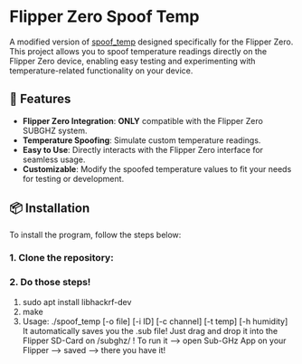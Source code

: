 # Flipper Zero Spoof Temp

A modified version of [spoof_temp](https://github.com/rgerganov/spoof_temp) designed specifically for the Flipper Zero. This project allows you to spoof temperature readings directly on the Flipper Zero device, enabling easy testing and experimenting with temperature-related functionality on your device.

## 🚀 Features

- **Flipper Zero Integration**: **ONLY** compatible with the Flipper Zero SUBGHZ system.
- **Temperature Spoofing**: Simulate custom temperature readings.
- **Easy to Use**: Directly interacts with the Flipper Zero interface for seamless usage.
- **Customizable**: Modify the spoofed temperature values to fit your needs for testing or development.

## 📦 Installation

To install the program, follow the steps below:

### 1. Clone the repository:

### 2. Do those steps!
1. sudo apt install libhackrf-dev
2. make
3. Usage: ./spoof_temp [-o file] [-i ID] [-c channel] [-t temp] [-h humidity]
It automatically saves you the .sub file!
Just drag and drop it into the Flipper SD-Card on /subghz/ !
To run it --> open Sub-GHz App on your Flipper --> saved --> there you have it!
